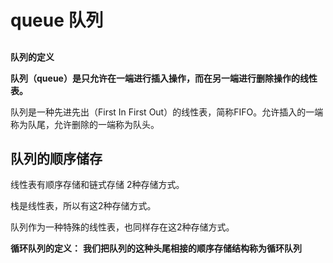 # queue 队列


## 


**队列的定义**

**队列（queue）是只允许在一端进行插入操作，而在另一端进行删除操作的线性表。**


队列是一种先进先出（First In First Out）的线性表，简称FIFO。允许插入的一端称为队尾，允许删除的一端称为队头。


## 队列的顺序储存
线性表有顺序存储和链式存储 2种存储方式。 

栈是线性表，所以有这2种存储方式。

队列作为一种特殊的线性表，也同样存在这2种存储方式。

**循环队列的定义：**
**我们把队列的这种头尾相接的顺序存储结构称为循环队列**

